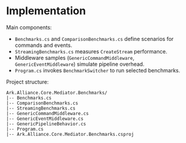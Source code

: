 # Implementation

Main components:
- `Benchmarks.cs` and `ComparisonBenchmarks.cs` define scenarios for commands and events.
- `StreamingBenchmarks.cs` measures `CreateStream` performance.
- Middleware samples (`GenericCommandMiddleware`, `GenericEventMiddleware`) simulate pipeline overhead.
- `Program.cs` invokes `BenchmarkSwitcher` to run selected benchmarks.

Project structure:
```
Ark.Alliance.Core.Mediator.Benchmarks/
|-- Benchmarks.cs
|-- ComparisonBenchmarks.cs
|-- StreamingBenchmarks.cs
|-- GenericCommandMiddleware.cs
|-- GenericEventMiddleware.cs
|-- GenericPipelineBehavior.cs
|-- Program.cs
|-- Ark.Alliance.Core.Mediator.Benchmarks.csproj
```

